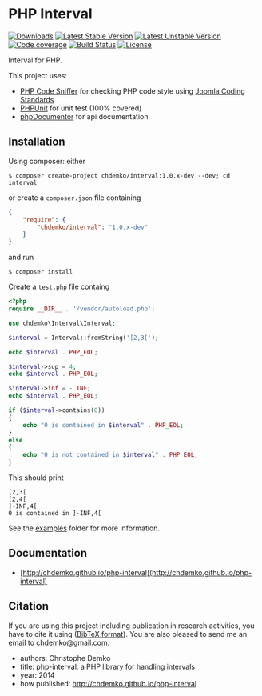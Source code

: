 PHP Interval
======================
[![Downloads](https://poser.pugx.org/chdemko/interval/d/total.png)](https://packagist.org/packages/chdemko/interval)
[![Latest Stable Version](https://poser.pugx.org/chdemko/interval/version.png)](https://packagist.org/packages/chdemko/interval)
[![Latest Unstable Version](https://poser.pugx.org/chdemko/interval/v/unstable.png)](https://packagist.org/packages/chdemko/interval)
[![Code coverage](https://coveralls.io/repos/chdemko/php-interval/badge.png?branch=master)](https://coveralls.io/r/chdemko/php-interval?branch=master)
[![Build Status](https://secure.travis-ci.org/chdemko/php-interval.png)](http://travis-ci.org/chdemko/php-interval)
[![License](https://poser.pugx.org/chdemko/interval/license.png)](http://www.cecill.info/licences/Licence_CeCILL-B_V1-en.html)

Interval for PHP.

This project uses:

* [PHP Code Sniffer](http://pear.php.net/package/PHP_CodeSniffer) for checking PHP code style using [Joomla Coding Standards](https://github.com/joomla/coding-standards)
* [PHPUnit](http://phpunit.de/) for unit test (100% covered)
* [phpDocumentor](http://http://www.phpdoc.org/) for api documentation

Installation
------------

Using composer: either

~~~
$ composer create-project chdemko/interval:1.0.x-dev --dev; cd interval
~~~

or create a `composer.json` file containing

~~~json
{
    "require": {
        "chdemko/interval": "1.0.x-dev"
    }
}
~~~
and run
~~~
$ composer install
~~~

Create a `test.php` file containg
~~~php
<?php
require __DIR__ . '/vendor/autoload.php';

use chdemko\Interval\Interval;

$interval = Interval::fromString('[2,3[');

echo $interval . PHP_EOL;

$interval->sup = 4;
echo $interval . PHP_EOL;

$interval->inf = - INF;
echo $interval . PHP_EOL;

if ($interval->contains(0))
{
	echo "0 is contained in $interval" . PHP_EOL;
}
else
{
	echo "0 is not contained in $interval" . PHP_EOL;
}

~~~
This should print
~~~
[2,3[
[2,4[
]-INF,4[
0 is contained in ]-INF,4[
~~~
See the [examples](https://github.com/chdemko/php-interval/tree/master/examples) folder for more information.

Documentation
-------------

* [http://chdemko.github.io/php-interval](http://chdemko.github.io/php-interval)

Citation
--------

If you are using this project including publication in research activities, you have to cite it using ([BibTeX format](https://raw.github.com/chdemko/php-interval/master/cite.bib)). You are also pleased to send me an email to chdemko@gmail.com.
* authors: Christophe Demko
* title: php-interval: a PHP library for handling intervals
* year: 2014
* how published: http://chdemko.github.io/php-interval

